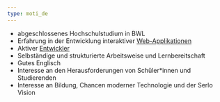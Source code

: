 ```yaml
---
type: moti_de
---
```


- abgeschlossenes Hochschulstudium in BWL
- Erfahrung in der Entwicklung interaktiver [Web-Applikationen](http://tik1.net)
- Aktiver [Entwickler](https://stackexchange.com/users/1886776/timo?tab=activity)
- Selbständige und strukturierte Arbeitsweise und Lernbereitschaft
- Gutes Englisch
- Interesse an den Herausforderungen von Schüler*innen und Studierenden 
- Interesse an Bildung, Chancen moderner Technologie und der Serlo Vision